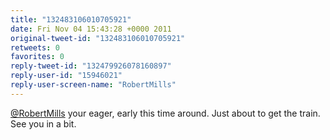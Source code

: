 ```yaml
---
title: "132483106010705921"
date: Fri Nov 04 15:43:28 +0000 2011
original-tweet-id: "132483106010705921"
retweets: 0
favorites: 0
reply-tweet-id: "132479926078160897"
reply-user-id: "15946021"
reply-user-screen-name: "RobertMills"
---
```

<a href="https://twitter.com/RobertMills">@RobertMills</a> your eager, early this time around. Just about to get the train. See you in a bit.
